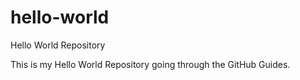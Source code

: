 # hello-world
Hello World Repository

This is my Hello World Repository going through the GitHub Guides.
